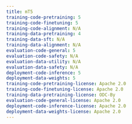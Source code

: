 ```yaml
---
title: mT5
training-code-pretraining: 5
training-code-finetuning: 5
training-code-alignment: N/A
training-data-pretraining: 4
training-data-sft: N/A
training-data-alignment: N/A
evaluation-code-general: 5
evaluation-code-safety: N/A
evaluation-data-utility: N/A
evaluation-data-safety: N/A
deployment-code-inference: 5
deployment-data-weights: 5
training-code-pretraining-license: Apache 2.0
training-code-finetuning-license: Apache 2.0
training-data-pretraining-license: ODC-By
evaluation-code-general-license: Apache 2.0
deployment-code-inference-license: Apache 2.0
deployment-data-weights-license: Apache 2.0
---
```

